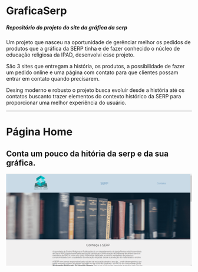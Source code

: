 # GraficaSerp
##### Repositório do projeto do site da gráfica da serp

Um projeto que nasceu na oportunidade de gerênciar melhor os pedidos de produtos que a gráfica da SERP tinha e de fazer conhecido o núcleo de educação religiosa da IPAD, desenvolvi esse projeto. 

São 3 sites que entregam a história, os produtos, a possibilidade de fazer um pedido online e uma página com contato para que clientes possam entrar em contato quando precisarem.

Desing moderno e robusto o projeto busca evoluir desde a história até os contatos buscanto trazer elementos do contexto histórico da SERP para proporcionar uma melhor experiência do usuário.

 
_____________________________________________________________________________________________________________________________

# Página Home
## Conta um pouco da hitória da serp e da sua gráfica.

<img src="https://raw.githubusercontent.com/HenriqueBeserra/GraficaSerp/main/readmeView/Captura%20de%20tela%20de%202022-06-27%2019-53-06.png" width="800px">

